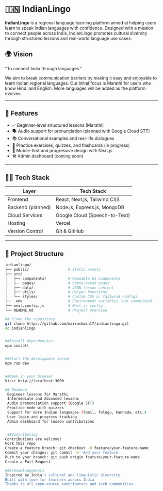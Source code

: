 # 🇮🇳 IndianLingo

**IndianLingo** is a regional language learning platform aimed at helping users learn to speak Indian languages with confidence. Designed with a mission to connect people across India, IndianLingo promotes cultural diversity through structured lessons and real-world language use cases.

## 🌍 Vision

“To connect India through languages.”

We aim to break communication barriers by making it easy and enjoyable to learn Indian regional languages. Our initial focus is Marathi for users who know Hindi and English. More languages will be added as the platform evolves.

---

## 🚀 Features

- ✅ Beginner-level structured lessons (Marathi)
- 🗣️ Audio support for pronunciation (planned with Google Cloud STT)
- 📚 Conversational examples and real-life dialogues
- 🎯 Practice exercises, quizzes, and flashcards (in progress)
- 📱 Mobile-first and progressive design with Next.js
- 🛠️ Admin dashboard (coming soon)

---

## 🧑‍💻 Tech Stack

| Layer        | Tech Stack            |
|--------------|------------------------|
| Frontend     | React, Next.js, Tailwind CSS |
| Backend (planned) | Node.js, Express.js, MongoDB |
| Cloud Services | Google Cloud (Speech-to-Text) |
| Hosting      | Vercel |
| Version Control | Git & GitHub |

---

## 📂 Project Structure

```bash
indianlingo/
├── public/                  # Static assets
├── src/
│   ├── components/          # Reusable UI components
│   ├── pages/               # Route-based pages
│   ├── data/                # JSON lesson content
│   ├── utils/               # Helper functions
│   └── styles/              # Custom CSS or Tailwind configs
├── .env                     # Environment variables (not committed)
├── next.config.js           # Next.js config
└── README.md                # Project overview

## Clone the repository
git clone https://github.com/nairashwin17/indianlingo.git
cd indianlingo


##Install dependencies
npm install


##Start the development server
npm run dev


##Open in your browser
Visit http://localhost:3000

## Roadmap
 Beginner lessons for Marathi
 Intermediate and Advanced lessons
 Audio pronunciation support (Google STT)
 Practice mode with quizzes
 Support for more Indian languages (Tamil, Telugu, Kannada, etc.)
 User login and progress tracking
 Admin dashboard for lesson contributions


 ##Contributing
Contributions are welcome!
Fork this repo
Create a feature branch: git checkout -b feature/your-feature-name
Commit your changes: git commit -m 'Add your feature'
Push to your branch: git push origin feature/your-feature-name
Create a Pull Request

##Acknowledgements
Inspired by India's cultural and linguistic diversity
Built with love for learners across India
Thanks to all open-source contributors and tech communities